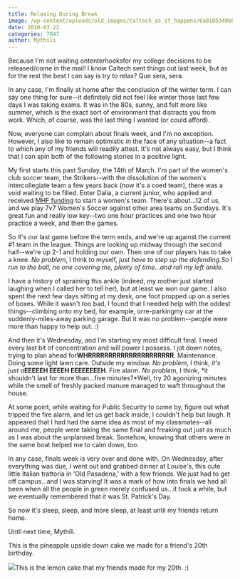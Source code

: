 ```yaml
---
title: Relaxing During Break
image: /wp-content/uploads/old_images/caltech_as_it_happens/6a0105349b8251970b01310fbfab31970c.jpg
date: 2010-03-22
categories: 7847
author: Mythili
---
```



Because I'm not waiting ontenterhooksfor my college decisions to be released/come in the mail! I know Caltech sent things out last week, but as for the rest the best I can say is try to relax? Que sera, sera.

In any case, I'm finally at home after the conclusion of the winter term. I can say one thing for sure--it definitely did not feel like winter those last few days I was taking exams. It was in the 80s, sunny, and felt more like summer, which is the exact sort of environment that distracts you from work. Which, of course, was the last thing I wanted (or could afford).

Now, everyone can complain about finals week, and I'm no exception. However, I also like to remain optimistic in the face of any situation--a fact to which any of my friends will readily attest. It's not always easy, but I think that I can spin both of the following stories in a positive light.

My first starts this past Sunday, the 14th of March. I'm part of the women's club soccer team, the Strikers--with the dissolution of the women's intercollegiate team a few years back (now it's a coed team), there was a void waiting to be filled. Enter Dalia, a current junior, who applied and received [MHF funding](https://mhf.caltech.edu/) to start a women's team. There's about...12 of us, and we play 7v7 Women's Soccer against other area teams on Sundays. It's great fun and really low key--two one hour practices and one two hour practice a week, and then the games.

So it's our last game before the term ends, and we're up against the current #1 team in the league. Things are looking up midway through the second half--we're up 2-1 and holding our own. Then one of our players has to take a knee. *No problem*, I think to myself, *just have to step up the defending.So I run to the ball, no one covering me, plenty of time...and roll my left ankle.*

I have a history of spraining this ankle (indeed, my mother just started laughing when I called her to tell her), but at least we won our game. I also spent the next few days sitting at my desk, one foot propped up on a series of boxes. While it wasn't too bad, I found that I needed help with the oddest things--climbing onto my bed, for example, orre-parkingmy car at the suddenly-miles-away parking garage. But it was no problem--people were more than happy to help out. :)

And then it's Wednesday, and I'm starting my most difficult final. I need every last bit of concentration and will power I possess. I jot down notes, trying to plan ahead for**WHRRRRRRRRRRRRRRRRRRRRR**. Maintenance. Doing some light lawn care. Outside my window. *No problem*, I think, *it's just a***EEEEEH EEEEH EEEEEEEEH**. Fire alarm. *No problem*, I think, *it shouldn't last for more than...five minutes?*Well, try 20 agonizing minutes while the smell of freshly packed manure managed to waft throughout the house.

At some point, while waiting for Public Security to come by, figure out what tripped the fire alarm, and let us get back inside, I couldn't help but laugh. It appeared that I had had the same idea as most of my classmates--all around me, people were taking the same final and freaking out just as much as I was about the unplanned break. Somehow, knowing that others were in the same boat helped me to calm down, too.

In any case, finals week is very over and done with. On Wednesday, after everything was due, I went out and grabbed dinner at Louise's, this cute little Italian trattoria in 'Old Pasadena,' with a few friends. We just had to get off campus...and I was starving! It was a mark of how into finals we had all been when all the people in green merely confused us...it took a while, but we eventually remembered that it was St. Patrick's Day.

So now it's sleep, sleep, and more sleep, at least until my friends return home.

Until next time, Mythili.

This is the pineapple upside down cake we made for a friend's 20th birthday.


![](/old_images/caltech_as_it_happens/6a0105349b8251970b01310fbfabda970c.jpg)This is the lemon cake that my friends made for my 20th. :)
